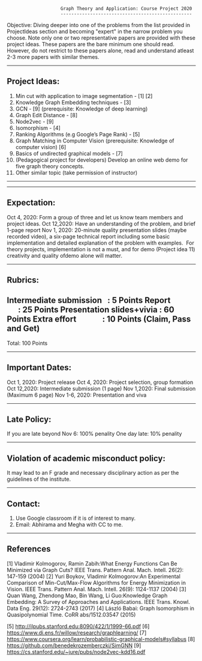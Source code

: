 						Graph Theory and Application: Course Project 2020
						-------------------------------------------------
Objective: Diving deeper into one of the problems from the list provided in ProjectIdeas section 
and becoming "expert" in the narrow problem you choose.	Note only one or two representative papers are 
provided with these project ideas. These papers are the bare minimum one should read. However, do 
not restrict to these papers alone, read and understand atleast 2-3 more papers with similar themes. 


------------
Project Ideas:
-------------
1. Min cut with application to image segmentation - [1] [2]
2. Knowledge Graph Embedding techniques - [3]
3. GCN - [9] (prerequisite: Knowledge of deep learning)
4. Graph Edit Distance - [8]
5. Node2vec - [9]
6. Isomorphism - [4]                                   
7. Ranking Algorithms (e.g Google’s Page Rank) - [5]
8. Graph Matching in Computer Vision (prerequisite: Knowledge of computer vision) [6]                                                 
9. Basics of undirected graphical models - [7]
10. (Pedagogical project for developers) Develop an online web demo for five graph theory concepts.
11. Other similar topic (take permission of instructor)
------------------------------------------------------------------------------------------------

-----------
Expectation:
----------
Oct 4, 2020: Form a group of three and let us know team members and project ideas.
Oct 12,2020: Have an understanding of the problem, and brief 1-page report
Nov 1, 2020: 20-minute quality presentation slides (maybe recorded video), a six-page technical
report including some basic implementation and detailed explanation of the problem with examples. 
For theory projects, implementation is not a must, and for demo (Project idea 11) creativity and quality ofdemo alone will matter. 


--------
Rubrics:
-------
Intermediate submission   : 5 Points
Report                    : 25 Points
Presentation slides+vivia : 60 Points
Extra effort              : 10 Points (Claim, Pass and Get)
------------------------------------------------
Total: 100 Points

----------------
Important Dates:
----------------
Oct 1, 2020: Project release
Oct 4, 2020: Project selection, group formation
Oct 12,2020: Intermediate submission (1 page)
Nov 1,2020: Final submission (Maximum 6 page)
Nov 1-6, 2020: Presentation and viva


-----------
Late Policy:
----------
If you are late beyond Nov 6: 100% penality
One day late:                  10% penality



---------------------------------------
Violation of academic misconduct policy: 
---------------------------------------
It may lead to an F grade and necessary disciplinary action as per the guidelines of the institute. 



------------------------------------
Contact:
-----------------------------------
1. Use Google classroom if it is of interest to many.
2. Email: Abhirama and Megha with CC to me. 



-------------
References
-------------
[1] Vladimir Kolmogorov, Ramin Zabih:What Energy Functions Can Be Minimized via Graph Cuts? IEEE Trans. Pattern Anal. Mach. Intell. 26(2): 147-159 (2004)
[2] Yuri Boykov, Vladimir Kolmogorov:An Experimental Comparison of Min-Cut/Max-Flow Algorithms for Energy Minimization in Vision. IEEE Trans. Pattern Anal. Mach. Intell. 26(9): 1124-1137 (2004)
[3] Quan Wang, Zhendong Mao, Bin Wang, Li Guo:Knowledge Graph Embedding: A Survey of Approaches and Applications. IEEE Trans. Knowl. Data Eng. 29(12): 2724-2743 (2017)
[4] László Babai: Graph Isomorphism in Quasipolynomial Time. CoRR abs/1512.03547 (2015)

[5] http://ilpubs.stanford.edu:8090/422/1/1999-66.pdf
[6] https://www.di.ens.fr/willow/research/graphlearning/
[7] https://www.coursera.org/learn/probabilistic-graphical-models#syllabus
[8] https://github.com/benedekrozemberczki/SimGNN
[9] https://cs.stanford.edu/~jure/pubs/node2vec-kdd16.pdf


